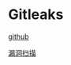 # Gitleaks

[github](https://github.com/zricethezav/gitleaks)

[漏洞扫描](https://www.infoq.cn/article/WMFc1EOUAYbNjK06JiJF)